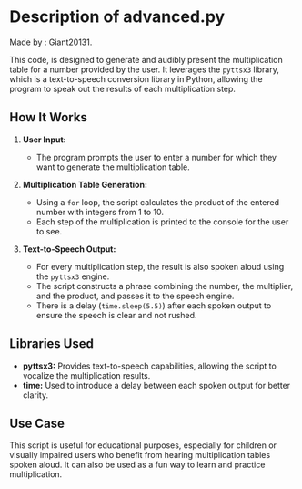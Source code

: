 # Description of advanced.py
Made by : Giant20131.

This code, is designed to generate and audibly present the multiplication table for a number provided by the user. It leverages the `pyttsx3` library, which is a text-to-speech conversion library in Python, allowing the program to speak out the results of each multiplication step.

## How It Works

1. **User Input:**
   - The program prompts the user to enter a number for which they want to generate the multiplication table.

2. **Multiplication Table Generation:**
   - Using a `for` loop, the script calculates the product of the entered number with integers from 1 to 10.
   - Each step of the multiplication is printed to the console for the user to see.

3. **Text-to-Speech Output:**
   - For every multiplication step, the result is also spoken aloud using the `pyttsx3` engine.
   - The script constructs a phrase combining the number, the multiplier, and the product, and passes it to the speech engine.
   - There is a delay (`time.sleep(5.5)`) after each spoken output to ensure the speech is clear and not rushed.

## Libraries Used

- **pyttsx3:** Provides text-to-speech capabilities, allowing the script to vocalize the multiplication results.
- **time:** Used to introduce a delay between each spoken output for better clarity.

## Use Case

This script is useful for educational purposes, especially for children or visually impaired users who benefit from hearing multiplication tables spoken aloud. It can also be used as a fun way to learn and practice multiplication.

